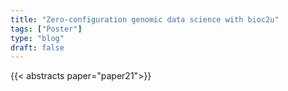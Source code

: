 ```yaml
---
title: "Zero-configuration genomic data science with bioc2u"
tags: ["Poster"]
type: "blog"
draft: false
---
```


{{< abstracts paper="paper21">}}


